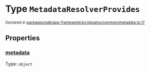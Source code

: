 # Type `MetadataResolverProvides`
<sub>Declared in [packages/sdk/app-framework/src/plugins/common/metadata.ts:17](https://github.com/dxos/dxos/blob/4cb70f94e/packages/sdk/app-framework/src/plugins/common/metadata.ts#L17)</sub>




## Properties
### [metadata](https://github.com/dxos/dxos/blob/4cb70f94e/packages/sdk/app-framework/src/plugins/common/metadata.ts#L18)
Type: <code>object</code>





